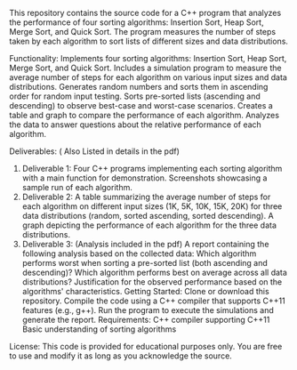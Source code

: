 This repository contains the source code for a C++ program that analyzes the performance of four sorting algorithms: 
Insertion Sort, Heap Sort, Merge Sort, and Quick Sort. The program measures the number of steps taken by each algorithm to sort lists of different sizes and data distributions.

Functionality:
Implements four sorting algorithms: Insertion Sort, Heap Sort, Merge Sort, and Quick Sort.
Includes a simulation program to measure the average number of steps for each algorithm on various input sizes and data distributions.
Generates random numbers and sorts them in ascending order for random input testing.
Sorts pre-sorted lists (ascending and descending) to observe best-case and worst-case scenarios.
Creates a table and graph to compare the performance of each algorithm.
Analyzes the data to answer questions about the relative performance of each algorithm.

Deliverables: ( Also Listed in details in the pdf)

1. Deliverable 1:
Four C++ programs implementing each sorting algorithm with a main function for demonstration.
Screenshots showcasing a sample run of each algorithm.
2. Deliverable 2:
A table summarizing the average number of steps for each algorithm on different input sizes (1K, 5K, 10K, 15K, 20K) for three data distributions (random, sorted ascending, sorted descending).
A graph depicting the performance of each algorithm for the three data distributions.
3. Deliverable 3: (Analysis included in the pdf)
A report containing the following analysis based on the collected data:
Which algorithm performs worst when sorting a pre-sorted list (both ascending and descending)?
Which algorithm performs best on average across all data distributions?
Justification for the observed performance based on the algorithms' characteristics.
Getting Started:
Clone or download this repository.
Compile the code using a C++ compiler that supports C++11 features (e.g., g++).
Run the program to execute the simulations and generate the report.
Requirements:
C++ compiler supporting C++11
Basic understanding of sorting algorithms

License:
This code is provided for educational purposes only. You are free to use and modify it as long as you acknowledge the source.
